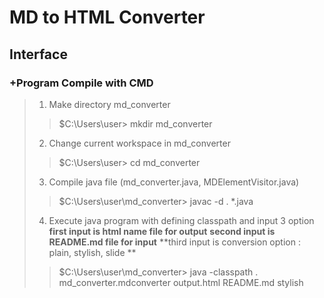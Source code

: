 # MD to HTML Converter
## Interface
### +Program Compile with **CMD**
> 1. Make directory md_converter
>> $C:\Users\user> mkdir md_converter
> 2. Change current workspace in md_converter
>> $C:\Users\user> cd md_converter
> 3. Compile java file (md_converter.java, MDElementVisitor.java)
>> $C:\Users\user\md_converter> javac -d . *.java
> 4. Execute java program with defining classpath and input 3 option
> **first input is html name file for output**
> **second input is README.md file for input**
> **third input is conversion option : plain, stylish, slide **
>> $C:\Users\user\md_converter> java -classpath . md_converter.mdconverter output.html README.md stylish
